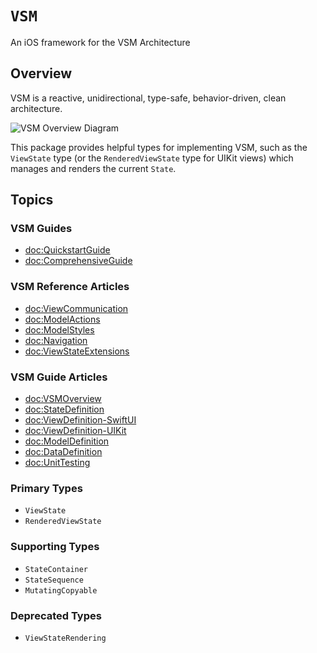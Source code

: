 # ``VSM``

An iOS framework for the VSM Architecture

## Overview

VSM is a reactive, unidirectional, type-safe, behavior-driven, clean architecture.

![VSM Overview Diagram](vsm-diagram.png)

This package provides helpful types for implementing VSM, such as the ``ViewState`` type (or the ``RenderedViewState`` type for UIKit views) which manages and renders the current `State`.

## Topics

### VSM Guides

- <doc:QuickstartGuide>
- <doc:ComprehensiveGuide>

### VSM Reference Articles

- <doc:ViewCommunication>
- <doc:ModelActions>
- <doc:ModelStyles>
- <doc:Navigation>
- <doc:ViewStateExtensions>

### VSM Guide Articles

- <doc:VSMOverview>
- <doc:StateDefinition>
- <doc:ViewDefinition-SwiftUI>
- <doc:ViewDefinition-UIKit>
- <doc:ModelDefinition>
- <doc:DataDefinition>
- <doc:UnitTesting>

### Primary Types

- ``ViewState``
- ``RenderedViewState``

### Supporting Types

- ``StateContainer``
- ``StateSequence``
- ``MutatingCopyable``

### Deprecated Types

- ``ViewStateRendering``
